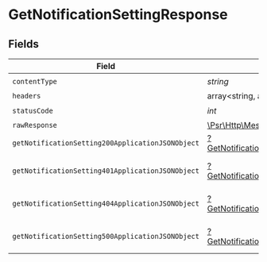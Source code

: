 # GetNotificationSettingResponse


## Fields

| Field                                                                                                            | Type                                                                                                             | Required                                                                                                         | Description                                                                                                      |
| ---------------------------------------------------------------------------------------------------------------- | ---------------------------------------------------------------------------------------------------------------- | ---------------------------------------------------------------------------------------------------------------- | ---------------------------------------------------------------------------------------------------------------- |
| `contentType`                                                                                                    | *string*                                                                                                         | :heavy_check_mark:                                                                                               | N/A                                                                                                              |
| `headers`                                                                                                        | array<string, array<*string*>>                                                                                   | :heavy_minus_sign:                                                                                               | N/A                                                                                                              |
| `statusCode`                                                                                                     | *int*                                                                                                            | :heavy_check_mark:                                                                                               | N/A                                                                                                              |
| `rawResponse`                                                                                                    | [\Psr\Http\Message\ResponseInterface](https://www.php-fig.org/psr/psr-7/#33-psrhttpmessageresponseinterface)     | :heavy_minus_sign:                                                                                               | N/A                                                                                                              |
| `getNotificationSetting200ApplicationJSONObject`                                                                 | [?GetNotificationSetting200ApplicationJSON](../../models/operations/GetNotificationSetting200ApplicationJSON.md) | :heavy_minus_sign:                                                                                               | OK                                                                                                               |
| `getNotificationSetting401ApplicationJSONObject`                                                                 | [?GetNotificationSetting401ApplicationJSON](../../models/operations/GetNotificationSetting401ApplicationJSON.md) | :heavy_minus_sign:                                                                                               | General error response                                                                                           |
| `getNotificationSetting404ApplicationJSONObject`                                                                 | [?GetNotificationSetting404ApplicationJSON](../../models/operations/GetNotificationSetting404ApplicationJSON.md) | :heavy_minus_sign:                                                                                               | General error response                                                                                           |
| `getNotificationSetting500ApplicationJSONObject`                                                                 | [?GetNotificationSetting500ApplicationJSON](../../models/operations/GetNotificationSetting500ApplicationJSON.md) | :heavy_minus_sign:                                                                                               | General error response                                                                                           |